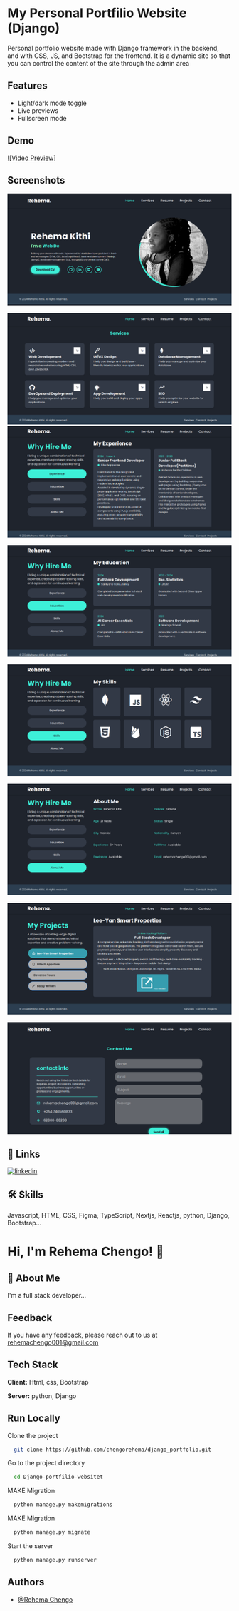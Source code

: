 #
# My Personal Portfilio Website (Django)

Personal portfolio website made with Django framework in the backend, and with CSS, JS, and Bootstrap for the frontend. It is a dynamic site so that you can control the content of the site through the admin area

## Features

- Light/dark mode toggle
- Live previews
- Fullscreen mode


## Demo
[![Video Preview]](/static/images/video.webm)
<!-- <video width="640" height="480" controls>
  <source src="/static/images/video.webm" type="video/webm">
</video> -->


## Screenshots

![image](/static/images/home.png)

![image](/static/images/services.png)
![image](/static/images/exprience.png)

![image](/static/images/education.png)

![image](/static/images/skills.png)

![image](/static/images/about.png)

![image](/static/images/projects.png)

![image](/static/images/contacts.png)



## 🔗 Links
[![linkedin](https://img.shields.io/badge/linkedin-0A66C2?style=for-the-badge&logo=linkedin&logoColor=white)](https://www.linkedin.com/in/rehema-kithi-a25b99261/)


## 🛠 Skills
Javascript, HTML, CSS, Figma, TypeScript, Nextjs, Reactjs, python, Django, Bootstrap...


# Hi, I'm Rehema Chengo! 👋


## 🚀 About Me
I'm a full stack developer...


## Feedback

If you have any feedback, please reach out to us at rehemachengo001@gmail.com


## Tech Stack

**Client:** Html, css, Bootstrap

**Server:** python, Django


## Run Locally

Clone the project

```bash
  git clone https://github.com/chengorehema/django_portfolio.git
```

Go to the project directory

```bash
  cd Django-portfilio-websitet
```

MAKE  Migration

```bash
  python manage.py makemigrations
```

MAKE  Migration

```bash
  python manage.py migrate     
```
Start the server

```bash
  python manage.py runserver     
```


## Authors

- [@Rehema Chengo](https://github.com/chengorehema)